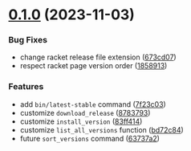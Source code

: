 # [0.1.0](https://github.com/nandalopes/asdf-racket/compare/v0.0.1...v0.1.0) (2023-11-03)


### Bug Fixes

* change racket release file extension ([673cd07](https://github.com/nandalopes/asdf-racket/commit/673cd07270e9d221b43e7e2813e7beefcd42f7ba))
* respect racket page version order ([1858913](https://github.com/nandalopes/asdf-racket/commit/1858913d2ca1edb76905aac1b3459c8b8b172b47))


### Features

* add `bin/latest-stable` command ([7f23c03](https://github.com/nandalopes/asdf-racket/commit/7f23c03fabfddf98abea689121be0b7a0e793774))
* customize `download_release` ([8783793](https://github.com/nandalopes/asdf-racket/commit/87837938783c8421bf369d2b87a869470b3a2918))
* customize `install_version` ([83ff414](https://github.com/nandalopes/asdf-racket/commit/83ff41470d47ac3335940ad313d9c3f126587d47))
* customize `list_all_versions` function ([bd72c84](https://github.com/nandalopes/asdf-racket/commit/bd72c84dbdc7591229060f470f0f1fbf8f672a87))
* future `sort_versions` command ([63737a2](https://github.com/nandalopes/asdf-racket/commit/63737a2514f1158bc9cb8e994acf451823870ac2))
